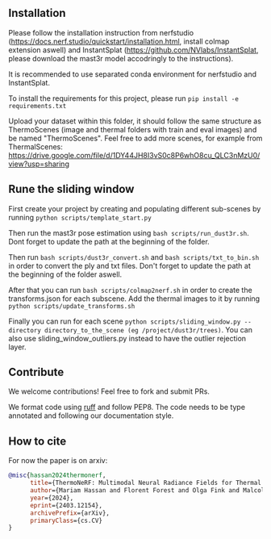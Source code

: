 ## Installation
Please follow the installation instruction from nerfstudio (https://docs.nerf.studio/quickstart/installation.html, install colmap extension aswell) and InstantSplat (https://github.com/NVlabs/InstantSplat, please download the mast3r model accodringly to the instructions). 

It is recommended to use separated conda environment for nerfstudio and InstantSplat. 

To install the requirements for this project, please run `pip install -e requirements.txt`

Upload your dataset within this folder, it should follow the same structure as ThermoScenes (image and thermal folders with train and eval images) and be named "ThermoScenes". Feel free to add more scenes, for example from ThermalScenes: https://drive.google.com/file/d/1DY44JH8I3vS0c8P6whO8cu_QLC3nMzU0/view?usp=sharing

## Rune the sliding window

First create your project by creating and populating different sub-scenes by running `python scripts/template_start.py`

Then run the mast3r pose estimation using `bash scripts/run_dust3r.sh`. Dont forget to update the path at the beginning of the folder.

Then run `bash scripts/dust3r_convert.sh` and `bash scripts/txt_to_bin.sh` in order to convert the ply and txt files.  Don't forget to update the path at the beginning of the folder aswell.

After that you can run `bash scripts/colmap2nerf.sh` in order to create the transforms.json for each subscene. Add the thermal images to it by running `python scripts/update_transforms.sh`

Finally you can run for each scene `python scripts/sliding_window.py --directory directory_to_the_scene (eg /project/dust3r/trees)`. You can also use sliding_window_outliers.py instead to have the outlier rejection layer. 

## Contribute

We welcome contributions! Feel free to fork and submit PRs.

We format code using [ruff](https://docs.astral.sh/ruff) and follow PEP8.
The code needs to be type annotated and following our documentation style.

## How to cite

For now the paper is on arxiv:

```bibtex
@misc{hassan2024thermonerf,
      title={ThermoNeRF: Multimodal Neural Radiance Fields for Thermal Novel View Synthesis},
      author={Mariam Hassan and Florent Forest and Olga Fink and Malcolm Mielle},
      year={2024},
      eprint={2403.12154},
      archivePrefix={arXiv},
      primaryClass={cs.CV}
}
```
